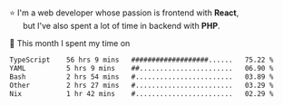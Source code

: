 ⭐ I'm a web developer whose passion is frontend with <b>React</b>,<br/>
&nbsp; &nbsp; &nbsp; but I've also spent a lot of time in backend with <b>PHP</b>.

📅 This month I spent my time on

<!--START_SECTION:waka-->

```txt
TypeScript    56 hrs 9 mins   ###################......   75.22 %
YAML          5 hrs 9 mins    ##.......................   06.90 %
Bash          2 hrs 54 mins   #........................   03.89 %
Other         2 hrs 27 mins   #........................   03.29 %
Nix           1 hr 42 mins    #........................   02.29 %
```

<!--END_SECTION:waka-->
